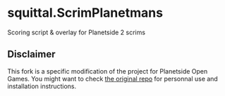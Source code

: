 # squittal.ScrimPlanetmans

 Scoring script & overlay for Planetside 2 scrims

## Disclaimer

This fork is a specific modification of the project for Planetside Open Games.
You might want to check [the original repo](https://github.com/eating-coleslaw/squittal.ScrimPlanetmans "the original repo") for personnal use and installation instructions.
